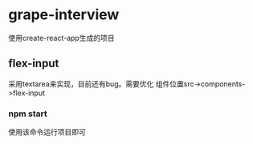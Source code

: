 # grape-interview
使用create-react-app生成的项目
## flex-input
采用textarea来实现，目前还有bug。需要优化
组件位置src->components->flex-input

### npm start
使用该命令运行项目即可